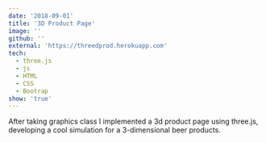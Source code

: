 ```yaml
---
date: '2018-09-01'
title: '3D Product Page'
image: ''
github: ''
external: 'https://threedprod.herokuapp.com'
tech:
  - three.js
  - js
  - HTML
  - CSS
  - Bootrap
show: 'true'
---
```


After taking graphics class I implemented a 3d product page using three.js, developing a cool simulation for a 3-dimensional beer products.
